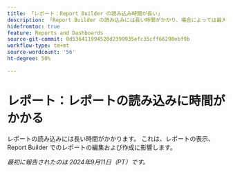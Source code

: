 ```yaml
---
title: 「レポート：Report Builder の読み込み時間が長い」
description: 「Report Builder の読み込みには長い時間がかかり、場合によっては最大 1 分かかります。」
hidefromtoc: true
feature: Reports and Dashboards
source-git-commit: 0d536411994520d2399935efc35cff66290ebf9b
workflow-type: tm+mt
source-wordcount: '56'
ht-degree: 50%

---
```



# レポート：レポートの読み込みに時間がかかる

レポートの読み込みには長い時間がかかります。 これは、レポートの表示、Report Builder でのレポートの編集および作成に影響します。

_最初に報告されたのは 2024年9月11日（PT）です。_
